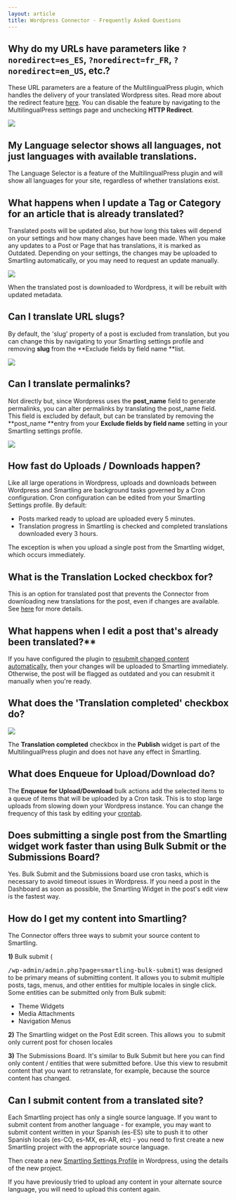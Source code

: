 ```yaml
---
layout: article
title: Wordpress Connector - Frequently Asked Questions
---
```



## Why do my URLs have parameters like `?noredirect=es_ES`, `?noredirect=fr_FR`, `?noredirect=en_US`, etc.?

These URL parameters are a feature of the MultilingualPress plugin, which handles the delivery of your translated Wordpress sites. Read more about the redirect feature [here](http://make.multilingualpress.pro/2014/03/language-negotiation-how-our-redirect-feature-works/). You can disable the feature by navigating to the MultilingualPress settings page and unchecking **HTTP Redirect**.

![](/uploads/versions/dqpnlk9-1---x----846-717x---.png)

## My Language selector shows all languages, not just languages with available translations.

The Language Selector is a feature of the MultilingualPress plugin and will show all languages for your site, regardless of whether translations exist.

## What happens when I update a Tag or Category for an article that is already translated?

Translated posts will be updated also, but how long this takes will depend on your settings and how many changes have been made. When you make any updates to a Post or Page that has translations, it is marked as Outdated. Depending on your settings, the changes may be uploaded to Smartling automatically, or you may need to request an update manually.

![](/uploads/versions/resubmit-changes-1---x----765-225x---.png)

When the translated post is downloaded to Wordpress, it will be rebuilt with updated metadata.

## Can I translate URL slugs?

By default, the 'slug' property of a post is excluded from translation, but you can change this by navigating to your Smartling settings profile and removing&nbsp;**slug** from the&nbsp;**Exclude fields by field name&nbsp;**list.

![](/uploads/versions/exclude_settings---x----907-571x---.png)

## Can I translate permalinks?

Not directly but, since Wordpress uses the **post_name** field to generate permalinks, you can alter permalinks by translating the post_name field. This field is excluded by default, but can be translated by removing the **post_name&nbsp;**entry from your&nbsp;**Exclude fields by field name**&nbsp;setting in your Smartling settings profile.

![](/uploads/versions/smartling_settings---x----905-582x---.png)

## How fast do Uploads / Downloads happen?

Like all large operations in Wordpress, uploads and downloads between Wordpress and Smartling are background tasks governed by a Cron configuration. Cron configuration can be edited from your Smartling Settings profile. By default:

* Posts marked ready to upload are uploaded every 5 minutes.
* Translation progress in Smartling is checked and completed translations downloaded every 3 hours.


The exception is when you upload a single post from the Smartling widget, which occurs immediately.

## What is the Translation Locked checkbox for?

This is an option for translated post that prevents the Connector from downloading new translations for the post, even if changes are available. See [here](/knowledge-base/articles/wordpress-connector-user-guide/#lock-a-translated-post) for more details.

## What happens when I edit a post that's already been translated?\*\*

If you have configured the plugin to [resubmit changed content automatically](/knowledge-base/articles/wordpress-connector-install-and-configure/#configure-smartling-plugin), then your changes will be uploaded to Smartling immediately. Otherwise, the post will be flagged as outdated and you can resubmit it manually when you're ready.

## What does the 'Translation completed' checkbox do?

![](/uploads/versions/translation-completed-1---x----285-380x---.png)

The&nbsp;**Translation completed**&nbsp;checkbox in the **Publish** widget is part of the MultilingualPress plugin and does not have any effect in Smartling.

## What does Enqueue for Upload/Download do?

The&nbsp;**Enqueue for Upload/Download** bulk actions add the selected items to a queue of items that will be uploaded by a Cron task. This is to stop large uploads from slowing down your Wordpress instance. You can change the frequency of this task by editing your [crontab](/knowledge-base/articles/wordpress-connector-install-and-configure/#configure-wp-cron).

## Does submitting a single post from the Smartling widget work faster than using Bulk Submit or the Submissions Board?

Yes. Bulk Submit and the Submissions board use cron tasks, which is necessary to avoid timeout issues in Wordpress. If you need a post in the Dashboard as soon as possible, the Smartling Widget in the post's edit view is the fastest way.

## How do I get my content into Smartling?

The Connector offers three ways to submit your source content to Smartling.

**1)** Bulk submit (

   <tt>/wp-admin/admin.php?page=smartling-bulk-submit</tt>) was designed to be primary means of submitting content. It allows you to submit multiple posts, tags, menus, and other entities for multiple locales in single click.
   <br>Some entities can be submitted only from Bulk submit:
   * Theme Widgets
   * Media Attachments
   * Navigation Menus

**2)** The Smartling widget on the Post Edit screen. This allows you &nbsp;to submit only current post for chosen locales

**3)** The Submissions Board. It's similar to Bulk Submit but here you can find only content / entities that were submitted before. Use this view to resubmit content that you want to retranslate, for example, because the source content has changed.


## Can I submit content from a translated site?

Each Smartling project has only a single source language. If you want to submit content from another language - for example, you may want to submit content written in your Spanish (es-ES) site to push it to other Spanish locals (es-CO, es-MX, es-AR, etc) - you need to first create a new Smartling project with the appropriate source language.

Then create a new [Smartling Settings Profile](/knowledge-base/articles/wordpress-connector-install-and-configure/#configure-smartling-plugin) in Wordpress, using the details of the new project.

If you have previously tried to upload any content in your alternate source language, you will need to upload this content again.